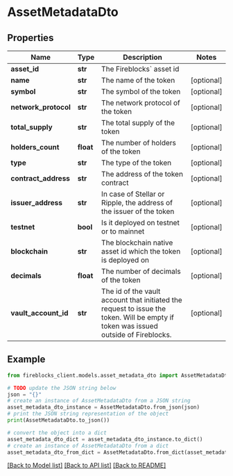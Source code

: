 # AssetMetadataDto


## Properties

Name | Type | Description | Notes
------------ | ------------- | ------------- | -------------
**asset_id** | **str** | The Fireblocks&#x60; asset id | 
**name** | **str** | The name of the token | [optional] 
**symbol** | **str** | The symbol of the token | [optional] 
**network_protocol** | **str** | The network protocol of the token | [optional] 
**total_supply** | **str** | The total supply of the token | [optional] 
**holders_count** | **float** | The number of holders of the token | [optional] 
**type** | **str** | The type of the token | [optional] 
**contract_address** | **str** | The address of the token contract | [optional] 
**issuer_address** | **str** | In case of Stellar or Ripple, the address of the issuer of the token | [optional] 
**testnet** | **bool** | Is it deployed on testnet or to mainnet | [optional] 
**blockchain** | **str** | The blockchain native asset id which the token is deployed on | [optional] 
**decimals** | **float** | The number of decimals of the token | [optional] 
**vault_account_id** | **str** | The id of the vault account that initiated the request to issue the token. Will be empty if token was issued outside of Fireblocks. | [optional] 

## Example

```python
from fireblocks_client.models.asset_metadata_dto import AssetMetadataDto

# TODO update the JSON string below
json = "{}"
# create an instance of AssetMetadataDto from a JSON string
asset_metadata_dto_instance = AssetMetadataDto.from_json(json)
# print the JSON string representation of the object
print(AssetMetadataDto.to_json())

# convert the object into a dict
asset_metadata_dto_dict = asset_metadata_dto_instance.to_dict()
# create an instance of AssetMetadataDto from a dict
asset_metadata_dto_from_dict = AssetMetadataDto.from_dict(asset_metadata_dto_dict)
```
[[Back to Model list]](../README.md#documentation-for-models) [[Back to API list]](../README.md#documentation-for-api-endpoints) [[Back to README]](../README.md)


